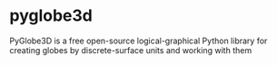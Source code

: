 # pyglobe3d
PyGlobe3D is a free open-source logical-graphical Python library for creating globes by discrete-surface units and working with them
